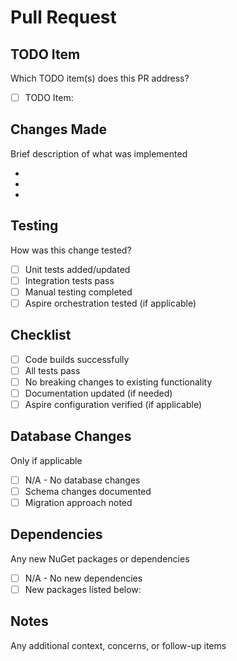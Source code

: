 # Pull Request

## TODO Item

Which TODO item(s) does this PR address?

- [ ] TODO Item:

## Changes Made

Brief description of what was implemented

-
-
-

## Testing

How was this change tested?

- [ ] Unit tests added/updated
- [ ] Integration tests pass
- [ ] Manual testing completed
- [ ] Aspire orchestration tested (if applicable)

## Checklist
- [ ] Code builds successfully
- [ ] All tests pass
- [ ] No breaking changes to existing functionality
- [ ] Documentation updated (if needed)
- [ ] Aspire configuration verified (if applicable)

## Database Changes

Only if applicable

- [ ] N/A - No database changes
- [ ] Schema changes documented
- [ ] Migration approach noted

## Dependencies

Any new NuGet packages or dependencies

- [ ] N/A - No new dependencies
- [ ] New packages listed below:

## Notes

Any additional context, concerns, or follow-up items



